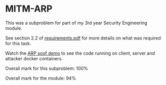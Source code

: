 # MITM-ARP

This was a subproblem for part of my 3rd year Security Engineering module.

See section 2.2 of [requirements.pdf](./requirements.pdf) for more details on what was required for this task.

Watch the [ARP soof demo](./video/successful_arp_spoof_proof.mp4) to see the code running on client, server and attacker docker containers. 

Overall mark for this subproblem: 100%

Overall mark for the module: 94%
